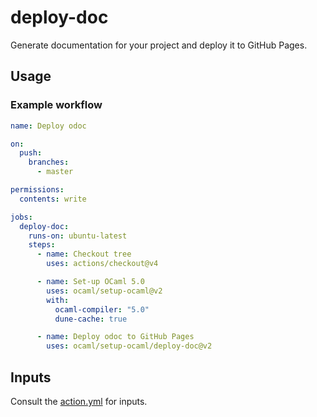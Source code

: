 # deploy-doc

Generate documentation for your project and deploy it to GitHub Pages.

## Usage

### Example workflow

```yml
name: Deploy odoc

on:
  push:
    branches:
      - master

permissions:
  contents: write

jobs:
  deploy-doc:
    runs-on: ubuntu-latest
    steps:
      - name: Checkout tree
        uses: actions/checkout@v4

      - name: Set-up OCaml 5.0
        uses: ocaml/setup-ocaml@v2
        with:
          ocaml-compiler: "5.0"
          dune-cache: true

      - name: Deploy odoc to GitHub Pages
        uses: ocaml/setup-ocaml/deploy-doc@v2
```

## Inputs

Consult the [action.yml](./action.yml) for inputs.
